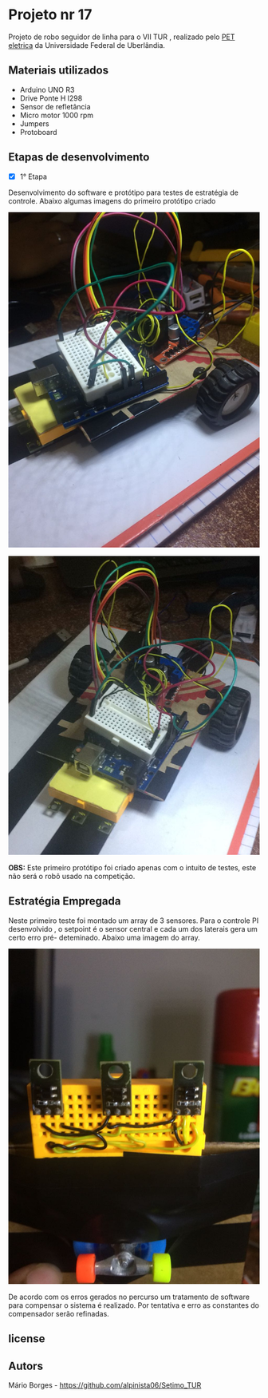 # Projeto nr 17

Projeto de robo seguidor de linha para o VII TUR , realizado pelo [PET eletrica]() da Universidade Federal de Uberlândia.

## Materiais utilizados

- Arduino UNO R3
- Drive Ponte H l298
- Sensor de refletância
- Micro motor 1000 rpm
- Jumpers
- Protoboard

## Etapas de desenvolvimento

- [x] 1° Etapa

Desenvolvimento do software e protótipo para testes de estratégia de controle.
Abaixo algumas imagens do primeiro protótipo criado

![](img/nr17_001.jpg)

![](img/nr17_002.jpg)

**OBS:** Este primeiro protótipo foi criado apenas com o intuito de testes, este não será o robô usado na competição.

## Estratégia Empregada

Neste primeiro teste foi montado um array de 3 sensores. Para o controle PI desenvolvido , o setpoint é o sensor central e cada um dos laterais gera um certo erro pré- deteminado. Abaixo uma imagem do array.

![](img/nr17_array_001.jpg)

De acordo com os erros gerados no percurso um tratamento de software para compensar o sistema é realizado. Por tentativa e erro as constantes do compensador serão refinadas.

## license

## Autors

Mário Borges - https://github.com/alpinista06/Setimo_TUR
